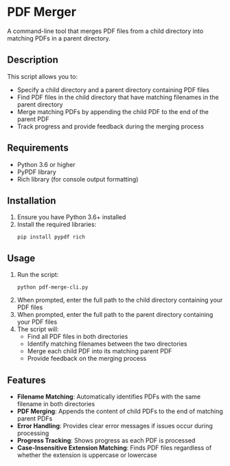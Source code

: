 # PDF Merger

A command-line tool that merges PDF files from a child directory into matching PDFs in a parent directory.

## Description

This script allows you to:
- Specify a child directory and a parent directory containing PDF files
- Find PDF files in the child directory that have matching filenames in the parent directory
- Merge matching PDFs by appending the child PDF to the end of the parent PDF
- Track progress and provide feedback during the merging process

## Requirements

- Python 3.6 or higher
- PyPDF library
- Rich library (for console output formatting)

## Installation

1. Ensure you have Python 3.6+ installed
2. Install the required libraries:
   ```
   pip install pypdf rich
   ```

## Usage

1. Run the script:
   ```
   python pdf-merge-cli.py
   ```
2. When prompted, enter the full path to the child directory containing your PDF files
3. When prompted, enter the full path to the parent directory containing your PDF files
4. The script will:
   - Find all PDF files in both directories
   - Identify matching filenames between the two directories
   - Merge each child PDF into its matching parent PDF
   - Provide feedback on the merging process

## Features

- **Filename Matching**: Automatically identifies PDFs with the same filename in both directories
- **PDF Merging**: Appends the content of child PDFs to the end of matching parent PDFs
- **Error Handling**: Provides clear error messages if issues occur during processing
- **Progress Tracking**: Shows progress as each PDF is processed
- **Case-Insensitive Extension Matching**: Finds PDF files regardless of whether the extension is uppercase or lowercase


